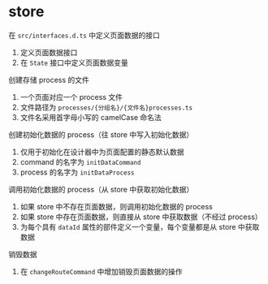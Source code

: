 # store

在 `src/interfaces.d.ts` 中定义页面数据的接口

1. 定义页面数据接口
2. 在 `State` 接口中定义页面数据变量

创建存储 process 的文件

1. 一个页面对应一个 process 文件
2. 文件路径为 `processes/{分组名}/{文件名}processes.ts`
3. 文件名采用首字母小写的 camelCase 命名法

创建初始化数据的 process（往 store 中写入初始化数据）

1. 仅用于初始化在设计器中为页面配置的静态默认数据
2. command 的名字为 `initDataCommand`
3. process 的名字为 `initDataProcess`

调用初始化数据的 process（从 store 中获取初始化数据）

1. 如果 store 中不存在页面数据，则调用初始化数据的 process
2. 如果 store 中存在页面数据，则直接从 store 中获取数据（不经过 process）
3. 为每个具有 `dataId` 属性的部件定义一个变量，每个变量都是从 store 中获取数据

销毁数据

1. 在 `changeRouteCommand` 中增加销毁页面数据的操作
